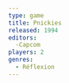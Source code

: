 ```yaml
---
type: game
title: Pnickies
released: 1994
editors: 
  -Capcom
players: 2
genres:
  - Réflexion
---
```

